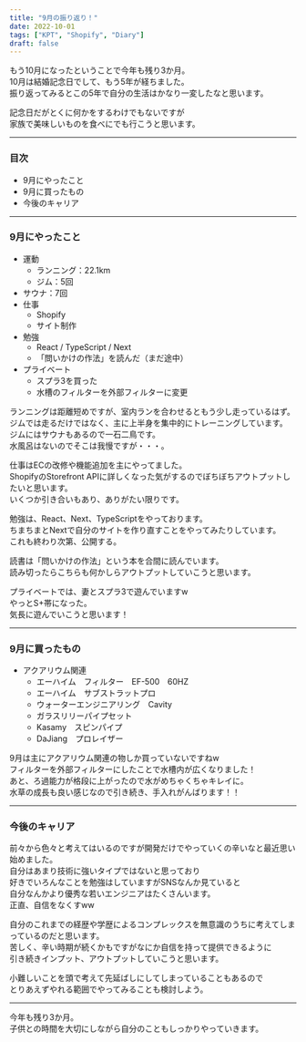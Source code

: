 ```yaml
---
title: "9月の振り返り！"
date: 2022-10-01
tags: ["KPT", "Shopify", "Diary"]
draft: false
---
```


もう10月になったということで今年も残り3か月。  
10月は結婚記念日でして、もう5年が経ちました。  
振り返ってみるとこの5年で自分の生活はかなり一変したなと思います。  

記念日だがとくに何かをするわけでもないですが  
家族で美味しいものを食べにでも行こうと思います。  

---

### 目次

- 9月にやったこと
- 9月に買ったもの
- 今後のキャリア

---

### 9月にやったこと

- 運動
  - ランニング：22.1km
  - ジム：5回
- サウナ：7回
- 仕事
  - Shopify
  - サイト制作
- 勉強
  - React / TypeScript / Next
  - 「問いかけの作法」を読んだ（まだ途中）
- プライベート
  - スプラ3を買った
  - 水槽のフィルターを外部フィルターに変更

ランニングは距離短めですが、室内ランを合わせるともう少し走っているはず。  
ジムでは走るだけではなく、主に上半身を集中的にトレーニングしています。  
ジムにはサウナもあるので一石二鳥です。  
水風呂はないのでそこは我慢ですが・・・。  

仕事はECの改修や機能追加を主にやってました。  
ShopifyのStorefront APIに詳しくなった気がするのでぼちぼちアウトプットしたいと思います。  
いくつか引き合いもあり、ありがたい限りです。

勉強は、React、Next、TypeScriptをやっております。  
ちまちまとNextで自分のサイトを作り直すことをやってみたりしています。  
これも終わり次第、公開する。  

読書は「問いかけの作法」という本を合間に読んでいます。  
読み切ったらこちらも何かしらアウトプットしていこうと思います。  

プライベートでは、妻とスプラ3で遊んでいますw  
やっとS+帯になった。  
気長に遊んでいこうと思います！  

---

### 9月に買ったもの

- アクアリウム関連
  - エーハイム　フィルター　EF-500　60HZ
  - エーハイム　サブストラットプロ
  - ウォーターエンジニアリング　Cavity
  - ガラスリリーパイプセット
  - Kasamy　スピンパイプ
  - DaJiang　プロレイザー

9月は主にアクアリウム関連の物しか買っていないですねw  
フィルターを外部フィルターにしたことで水槽内が広くなりました！  
あと、ろ過能力が格段に上がったので水がめちゃくちゃキレイに。  
水草の成長も良い感じなので引き続き、手入れがんばります！！  

---

### 今後のキャリア

前々から色々と考えてはいるのですが開発だけでやっていくの辛いなと最近思い始めました。  
自分はあまり技術に強いタイプではないと思っており  
好きでいろんなことを勉強はしていますがSNSなんか見ていると  
自分なんかより優秀な若いエンジニアはたくさんいます。  
正直、自信をなくすww  

自分のこれまでの経歴や学歴によるコンプレックスを無意識のうちに考えてしまっているのだと思います。  
苦しく、辛い時期が続くかもですがなにか自信を持って提供できるように  
引き続きインプット、アウトプットしていこうと思います。  

小難しいことを頭で考えて先延ばしにしてしまっていることもあるので  
とりあえずやれる範囲でやってみることも検討しよう。  

---

今年も残り3か月。  
子供との時間を大切にしながら自分のこともしっかりやっていきます。  
